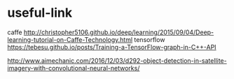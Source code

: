 # useful-link
caffe 
http://christopher5106.github.io/deep/learning/2015/09/04/Deep-learning-tutorial-on-Caffe-Technology.html
tensorflow
https://tebesu.github.io/posts/Training-a-TensorFlow-graph-in-C++-API

http://www.aimechanic.com/2016/12/03/d292-object-detection-in-satellite-imagery-with-convolutional-neural-networks/
